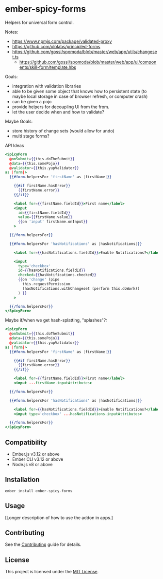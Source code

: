 ember-spicy-forms
==============================================================================

Helpers for universal form control.

Notes:
 - https://www.npmjs.com/package/validated-proxy
 - https://github.com/ololabs/principled-forms
 - https://github.com/gossi/spomoda/blob/master/web/app/utils/changeset.ts
   - https://github.com/gossi/spomoda/blob/master/web/app/ui/components/skill-form/template.hbs

Goals:
 - integration with validation libraries
 - able to be given some object that knows how to persistent state (to maybe local storage in case of browser refresh, or computer crash)
 - can be given a pojo
 - provide helpers for decoupling UI from the from.
 - let the user decide when and how to validate?

Maybe Goals:
 - store history of change sets (would allow for undo)
 - multi stage forms?

API Ideas

```hbs
<SpicyForm
  @onSubmit={{this.doTheSubmit}}
  @data={{this.somePojo}}
  @validator={{this.yupValidator}}
as |form|>
  {{#form.helpersFor 'firstName' as |firstName|}}

    {{#if firstName.hasError}}
      {{firstName.error}}
    {{/if}}

    <label for={{firstName.fieldId}}>First name</label>
    <input
      id={{firstName.fieldId}}
      value={{firstName.value}}
      {{on 'input' firstName.onInput}}
    >

  {{/form.helpersFor}}

  {{#form.helpersFor 'hasNotifications' as |hasNotifications|}}

    <label for={{hasNotifications.fieldId}}>Enable Notifications?</label>

    <input
      type='checkbox'
      id={{hasNotifications.fieldId}}
      checked={{hasNotifications.checked}}
      {{on 'change' (pipe
        this.requestPermission
        (hasNotifications.withChangeset (perform this.doWork))
      ) }}
    >

  {{/form.helpersFor}}
</SpicyForm>
```

Maybe if/when we get hash-splatting, "splashes"?:
```hbs
<SpicyForm
  @onSubmit={{this.doTheSubmit}}
  @data={{this.somePojo}}
  @validator={{this.yupValidator}}
as |form|>
  {{#form.helpersFor 'firstName' as |firstName|}}

    {{#if firstName.hasError}}
      {{firstName.error}}
    {{/if}}

    <label for={{firstName.fieldId}}>First name</label>
    <input ...firstName.inputAttributes>

  {{/form.helpersFor}}

  {{#form.helpersFor 'hasNotifications' as |hasNotifications|}}

    <label for={{hasNotifications.fieldId}}>Enable Notifications?</label>
    <input type='checkbox' ...hasNotifications.inputAttributes>

  {{/form.helpersFor}}
</SpicyForm>
```

Compatibility
------------------------------------------------------------------------------

* Ember.js v3.12 or above
* Ember CLI v3.12 or above
* Node.js v8 or above


Installation
------------------------------------------------------------------------------

```
ember install ember-spicy-forms
```


Usage
------------------------------------------------------------------------------

[Longer description of how to use the addon in apps.]


Contributing
------------------------------------------------------------------------------

See the [Contributing](CONTRIBUTING.md) guide for details.


License
------------------------------------------------------------------------------

This project is licensed under the [MIT License](LICENSE.md).
